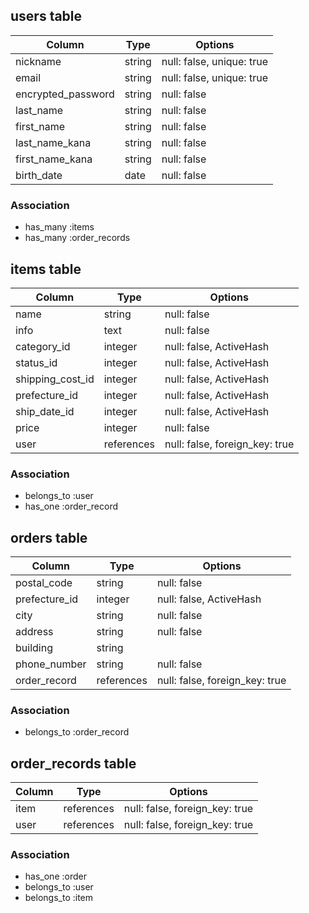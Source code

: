 ## users table

| Column               | Type   | Options                   |
| -------------------- | ------ | ------------------------- |
| nickname             | string | null: false, unique: true |
| email                | string | null: false, unique: true |
| encrypted_password   | string | null: false               |
| last_name            | string | null: false               |
| first_name           | string | null: false               |
| last_name_kana       | string | null: false               |
| first_name_kana      | string | null: false               |
| birth_date           | date   | null: false               |

### Association
- has_many :items
- has_many :order_records

## items table

| Column              | Type       | Options                        |
| ------------------- | ---------- | ------------------------------ |
| name                | string     | null: false                    |
| info                | text       | null: false                    |
| category_id         | integer    | null: false, ActiveHash        |
| status_id           | integer    | null: false, ActiveHash        |
| shipping_cost_id    | integer    | null: false, ActiveHash        |
| prefecture_id       | integer    | null: false, ActiveHash        |
| ship_date_id        | integer    | null: false, ActiveHash        |
| price               | integer    | null: false                    |
| user                | references | null: false, foreign_key: true |

### Association
- belongs_to :user
- has_one :order_record

## orders table

| Column              | Type       | Options                        |
| ------------------- | ---------- | ------------------------------ |
| postal_code         | string     | null: false                    |
| prefecture_id       | integer    | null: false, ActiveHash        |
| city                | string     | null: false                    |
| address             | string     | null: false                    |
| building            | string     |                                |
| phone_number        | string     | null: false                    |
| order_record        | references | null: false, foreign_key: true |

### Association
- belongs_to :order_record

## order_records table
| Column              | Type       | Options                        |
| ------------------- | ---------- | ------------------------------ |
| item                | references | null: false, foreign_key: true |
| user                | references | null: false, foreign_key: true |

### Association
- has_one :order
- belongs_to :user
- belongs_to :item
